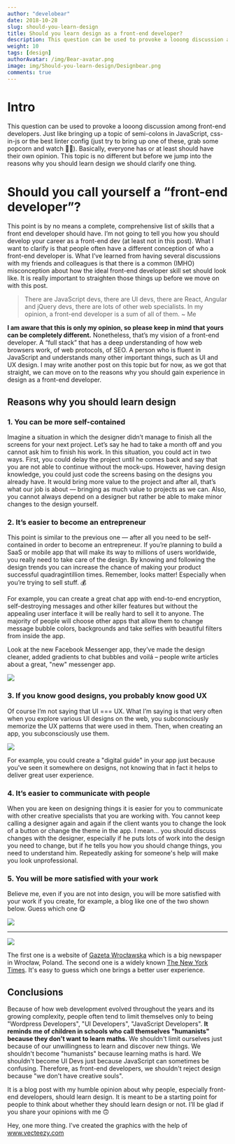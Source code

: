```yaml
---
author: "develobear"
date: 2018-10-28
slug: should-you-learn-design
title: Should you learn design as a front-end developer?
description: This question can be used to provoke a looong discussion among front-end developers. Just like bringing up a topic of semi-colons in JavaScript, css-in-js or the best linter config (just try to bring up one of these, grab some popcorn and watch 👀🍿).
weight: 10
tags: [design]
authorAvatar: /img/Bear-avatar.png
image: img/Should-you-learn-design/Designbear.png
comments: true
---
```


# Intro

This question can be used to provoke a looong discussion among front-end developers. Just like bringing up a topic of semi-colons in JavaScript, css-in-js or the best linter config (just try to bring up one of these, grab some popcorn and watch 👀🍿). Basically, everyone has or at least should have their own opinion. This topic is no different but before we jump into the reasons why you should learn design we should clarify one thing.

# Should you call yourself a “front-end developer”?

This point is by no means a complete, comprehensive list of skills that a front end developer should have. I’m not going to tell you how you should develop your career as a front-end dev (at least not in this post). What I want to clarify is that people often have a different conception of who a front-end developer is. What I’ve learned from having several discussions with my friends and colleagues is that there is a common (IMHO) misconception about how the ideal front-end developer skill set should look like. It is really important to straighten those things up before we move on with this post.

> There are JavaScript devs, there are UI devs, there are React, Angular and jQuery devs, there are lots of other web specialists. In my opinion, a front-end developer is a sum of all of them.
> ~ Me

**I am aware that this is only my opinion, so please keep in mind that yours can be completely different.** Nonetheless, that’s my vision of a front-end developer. A “full stack” that has a deep understanding of how web browsers work, of web protocols, of SEO. A person who is fluent in JavaScript and understands many other important things, such as UI and UX design. I may write another post on this topic but for now, as we got that straight, we can move on to the reasons why you should gain experience in design as a front-end developer.

## Reasons why you should learn design

### 1. You can be more self-contained

Imagine a situation in which the designer didn’t manage to finish all the screens for your next project. Let’s say he had to take a month off and you cannot ask him to finish his work. In this situation, you could act in two ways. First, you could delay the project until he comes back and say that you are not able to continue without the mock-ups. However, having design knowledge, you could just code the screens basing on the designs you already have. It would bring more value to the project and after all, that’s what our job is about — bringing as much value to projects as we can. Also, you cannot always depend on a designer but rather be able to make minor changes to the design yourself.

### 2. It’s easier to become an entrepreneur

This point is similar to the previous one — after all you need to be self-contained in order to become an entrepreneur. If you’re planning to build a SaaS or mobile app that will make its way to millions of users worldwide, you really need to take care of the design. By knowing and following the design trends you can increase the chance of making your product successful quadragintillion times. Remember, looks matter! Especially when you’re trying to sell stuff. 💰

For example, you can create a great chat app with end-to-end encryption, self-destroying messages and other killer features but without the appealing user interface it will be really hard to sell it to anyone. The majority of people will choose other apps that allow them to change message bubble colors, backgrounds and take selfies with beautiful filters from inside the app.

Look at the new Facebook Messenger app, they’ve made the design cleaner, added gradients to chat bubbles and voilá – people write articles about a great, "new" messenger app.

<img src="/img/Should-you-learn-design/messenger_gradient.png" />

### 3. If you know good designs, you probably know good UX

Of course I’m not saying that UI === UX. What I’m saying is that very often when you explore various UI designs on the web, you subconsciously memorize the UX patterns that were used in them. Then, when creating an app, you subconsciously use them.

<img src="/img/Should-you-learn-design/guide.jpg" />

For example, you could create a "digital guide" in your app just because you've seen it somewhere on designs, not knowing that in fact it helps to deliver great user experience.

### 4. It’s easier to communicate with people

When you are keen on designing things it is easier for you to communicate with other creative specialists that you are working with. You cannot keep calling a designer again and again if the client wants you to change the look of a button or change the theme in the app. I mean… you should discuss changes with the designer, especially if he puts lots of work into the design you need to change, but if he tells you how you should change things, you need to understand him. Repeatedly asking for someone's help will make you look unprofessional.

### 5. You will be more satisfied with your work

Believe me, even if you are not into design, you will be more satisfied with your work if you create, for example, a blog like one of the two shown below. Guess which one 😋

<img src="/img/Should-you-learn-design/wroclawska.jpg" />

---

<img src="/img/Should-you-learn-design/nytimes.jpg" />

The first one is a website of [Gazeta Wrocławska](https://gazetawroclawska.pl/) which is a big newspaper in Wrocław, Poland. The second one is a widely known [The New York Times](https://www.nytimes.com/). It's easy to guess which one brings a better user experience.

## Conclusions

Because of how web development evolved throughout the years and its growing complexity, people often tend to limit themselves only to being "Wordpress Developers", "UI Developers", "JavaScript Developers". **It reminds me of children in schools who call themselves "humanists" because they don't want to learn maths.** We shouldn't limit ourselves just because of our unwillingness to learn and discover new things. We shouldn't become "humanists" because learning maths is hard. We shouldn't become UI Devs just because JavaScript can sometimes be confusing. Therefore, as front-end developers, we shouldn't reject design because "we don't have creative souls".

It is a blog post with my humble opinion about why people, especially front-end developers, should learn design. It is meant to be a starting point for people to think about whether they should learn design or not. I’ll be glad if you share your opinions with me 🙃

Hey, one more thing. I've created the graphics with the help of <a rel="noreferrer" target="_blank" href="https://vecteezy.com"> www.vecteezy.com</a>
